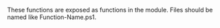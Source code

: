 These functions are exposed as functions in the module.  Files should be named like Function-Name.ps1.

